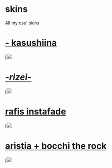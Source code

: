 # skins
All my osu! skins




# [- kasushiina](https://github.com/rudj-skinhub/woal/raw/tyfh/knko/-%20kasushiina.osk)
[![](https://i.ibb.co/kVZ7vKV/screenshot039.jpg)

# [-_rizei_-](https://github.com/rudj-skinhub/woal/raw/tyfh/knko/-_rizei_-.osk)
[![](https://i.ibb.co/5RxH3Jg/screenshot050.jpg)

# [rafis instafade](https://cdn.discordapp.com/attachments/880413183347687518/1110613782130077786/-_rafis.osk)
[![](https://i.ibb.co/RDZhDcw/screenshot102.jpg)


# [aristia + bocchi the rock](https://cdn.discordapp.com/attachments/880413183347687518/1110615784587268136/-_BOCCHI_BOCCHI.osk)
[![](https://i.ibb.co/881nMWc/screenshot104.jpg)


#

  <br></br>
  </p>
